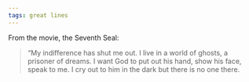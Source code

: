 ```yaml
---
tags: great lines
---
```



From the movie, the Seventh Seal: 

> “My indifference has shut me out. I live in a world of ghosts, a prisoner of dreams. I want God to put out his hand, show his face, speak to me. I cry out to him in the dark but there is no one there.


